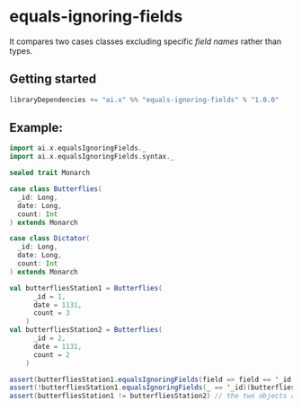 # equals-ignoring-fields

It compares two cases classes excluding specific *field names* rather than types.

## Getting started

```scala
libraryDependencies += "ai.x" %% "equals-ignoring-fields" % "1.0.0"
```

## Example:
```scala
import ai.x.equalsIgnoringFields._
import ai.x.equalsIgnoringFields.syntax._

sealed trait Monarch

case class Butterflies(
  _id: Long,
  date: Long,
  count: Int
) extends Monarch

case class Dictator(
  _id: Long,
  date: Long,
  count: Int
) extends Monarch

val butterfliesStation1 = Butterflies(
      _id = 1,
      date = 1131,
      count = 3
    )
val butterfliesStation2 = Butterflies(
      _id = 2,
      date = 1131,
      count = 2
    )

assert(butterfliesStation1.equalsIgnoringFields(field => field == '_id || field == 'count)(butterfliesStation2)) // the two objects are the same if we ignore those two fields
assert(!butterfliesStation1.equalsIgnoringFields(_ == '_id)(butterfliesStation2)) // the two objects are different if not ignoring `count`
assert(butterfliesStation1 != butterfliesStation2) // the two objects are different, period

```

